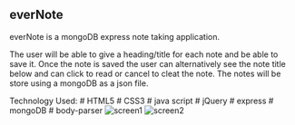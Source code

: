 ## everNote

everNote is a mongoDB express note taking application.

The user will be able to give a heading/title for each note and be able to save it. Once the note is saved the user can alternatively see the note title below and can click to read or cancel to cleat the  note.
The notes will be store using a mongoDB as a json file.

  Technology Used:
            # HTML5
            # CSS3
            # java script
            # jQuery
            # express
            # mongoDB
            # body-parser
![screen1](https://user-images.githubusercontent.com/23619819/27773223-1b584dea-5f43-11e7-9cf6-240489380a24.jpg)
![screen2](https://user-images.githubusercontent.com/23619819/27773225-1ce2990e-5f43-11e7-832f-5b6372b70956.jpg)
